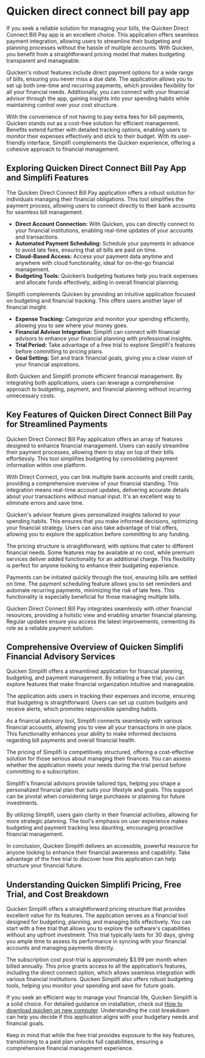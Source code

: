 Quicken direct connect bill pay app
===================================

If you seek a reliable solution for managing your bills, the Quicken Direct Connect Bill Pay app is an excellent choice. This application offers seamless payment integration, allowing users to streamline their budgeting and planning processes without the hassle of multiple accounts. With Quicken, you benefit from a straightforward pricing model that makes budgeting transparent and manageable.

Quicken's robust features include direct payment options for a wide range of bills, ensuring you never miss a due date. The application allows you to set up both one-time and recurring payments, which provides flexibility for all your financial needs. Additionally, you can connect with your financial advisor through the app, gaining insights into your spending habits while maintaining control over your cost structure.

With the convenience of not having to pay extra fees for bill payments, Quicken stands out as a cost-free solution for efficient management. Benefits extend further with detailed tracking options, enabling users to monitor their expenses effectively and stick to their budget. With its user-friendly interface, Simplifi complements the Quicken experience, offering a cohesive approach to financial management.

Exploring Quicken Direct Connect Bill Pay App and Simplifi Features
-------------------------------------------------------------------

The Quicken Direct Connect Bill Pay application offers a robust solution for individuals managing their financial obligations. This tool simplifies the payment process, allowing users to connect directly to their bank accounts for seamless bill management.

* **Direct Account Connection:** With Quicken, you can directly connect to your financial institutions, enabling real-time updates of your accounts and transactions.
* **Automated Payment Scheduling:** Schedule your payments in advance to avoid late fees, ensuring that all bills are paid on time.
* **Cloud-Based Access:** Access your payment data anytime and anywhere with cloud functionality, ideal for on-the-go financial management.
* **Budgeting Tools:** Quicken’s budgeting features help you track expenses and allocate funds effectively, aiding in overall financial planning.

Simplifi complements Quicken by providing an intuitive application focused on budgeting and financial tracking. This offers users another layer of financial insight.

* **Expense Tracking:** Categorize and monitor your spending efficiently, allowing you to see where your money goes.
* **Financial Advisor Integration:** Simplifi can connect with financial advisors to enhance your financial planning with professional insights.
* **Trial Period:** Take advantage of a free trial to explore Simplifi's features before committing to pricing plans.
* **Goal Setting:** Set and track financial goals, giving you a clear vision of your financial aspirations.

Both Quicken and Simplifi promote efficient financial management. By integrating both applications, users can leverage a comprehensive approach to budgeting, payment, and financial planning without incurring unnecessary costs.

Key Features of Quicken Direct Connect Bill Pay for Streamlined Payments
------------------------------------------------------------------------

Quicken Direct Connect Bill Pay application offers an array of features designed to enhance financial management. Users can easily streamline their payment processes, allowing them to stay on top of their bills effortlessly. This tool simplifies budgeting by consolidating payment information within one platform.

With Direct Connect, you can link multiple bank accounts and credit cards, providing a comprehensive overview of your financial standing. This integration means real-time account updates, delivering accurate details about your transactions without manual input. It's an excellent way to eliminate errors and save time.

Quicken's advisor feature gives personalized insights tailored to your spending habits. This ensures that you make informed decisions, optimizing your financial strategy. Users can also take advantage of trial offers, allowing you to explore the application before committing to any funding.

The pricing structure is straightforward, with options that cater to different financial needs. Some features may be available at no cost, while premium services deliver added functionality for an additional charge. This flexibility is perfect for anyone looking to enhance their budgeting experience.

Payments can be initiated quickly through the tool, ensuring bills are settled on time. The payment scheduling feature allows you to set reminders and automate recurring payments, minimizing the risk of late fees. This functionality is especially beneficial for those managing multiple bills.

Quicken Direct Connect Bill Pay integrates seamlessly with other financial resources, providing a holistic view and enabling smarter financial planning. Regular updates ensure you access the latest improvements, cementing its role as a reliable payment solution.

Comprehensive Overview of Quicken Simplifi Financial Advisory Services
----------------------------------------------------------------------

Quicken Simplifi offers a streamlined application for financial planning, budgeting, and payment management. By initiating a free trial, you can explore features that make financial organization intuitive and manageable.

The application aids users in tracking their expenses and income, ensuring that budgeting is straightforward. Users can set up custom budgets and receive alerts, which promotes responsible spending habits.

As a financial advisory tool, Simplifi connects seamlessly with various financial accounts, allowing you to view all your transactions in one place. This functionality enhances your ability to make informed decisions regarding bill payments and overall financial health.

The pricing of Simplifi is competitively structured, offering a cost-effective solution for those serious about managing their finances. You can assess whether the application meets your needs during the trial period before committing to a subscription.

Simplifi's financial advisors provide tailored tips, helping you shape a personalized financial plan that suits your lifestyle and goals. This support can be pivotal when considering large purchases or planning for future investments.

By utilizing Simplifi, users gain clarity in their financial activities, allowing for more strategic planning. The tool's emphasis on user experience makes budgeting and payment tracking less daunting, encouraging proactive financial management.

In conclusion, Quicken Simplifi delivers an accessible, powerful resource for anyone looking to enhance their financial awareness and capability. Take advantage of the free trial to discover how this application can help structure your financial future.

Understanding Quicken Simplifi Pricing, Free Trial, and Cost Breakdown
----------------------------------------------------------------------

Quicken Simplifi offers a straightforward pricing structure that provides excellent value for its features. The application serves as a financial tool designed for budgeting, planning, and managing bills effectively. You can start with a free trial that allows you to explore the software's capabilities without any upfront investment. This trial typically lasts for 30 days, giving you ample time to assess its performance in syncing with your financial accounts and managing payments directly.

The subscription cost post-trial is approximately $3.99 per month when billed annually. This price grants access to all the application’s features, including the direct connect option, which allows seamless integration with various financial institutions. Quicken Simplifi also offers robust budgeting tools, helping you monitor your spending and save for future goals.

If you seek an efficient way to manage your financial life, Quicken Simplifi is a solid choice. For detailed guidance on installation, check out [How to download quicken on new computer](https://github.com/kalitule1985/legendary-octo-adventure). Understanding the cost breakdown can help you decide if this application aligns with your budgetary needs and financial goals.

Keep in mind that while the free trial provides exposure to the key features, transitioning to a paid plan unlocks full capabilities, ensuring a comprehensive financial management experience.
